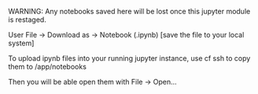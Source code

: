 WARNING: Any notebooks saved here will be lost once this jupyter module is restaged.

User File -> Download as -> Notebook (.ipynb) [save the file to your local system]

To upload ipynb files into your running jupyter instance, use cf ssh to copy them to /app/notebooks

Then you will be able open them with File -> Open...
